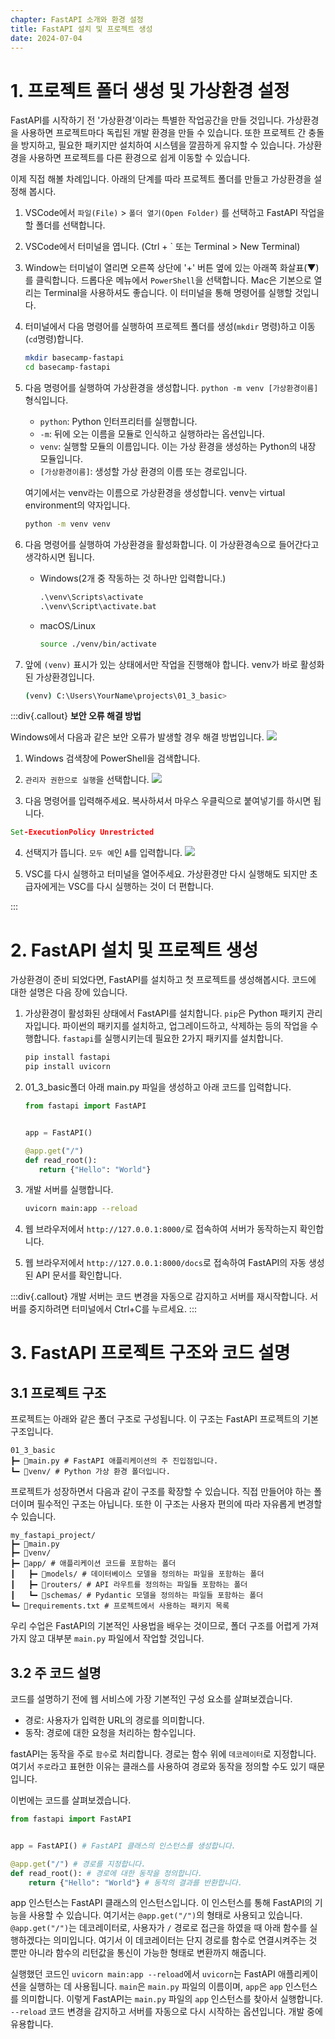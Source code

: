 ```yaml
---
chapter: FastAPI 소개와 환경 설정
title: FastAPI 설치 및 프로젝트 생성
date: 2024-07-04
---
```


# 1. 프로젝트 폴더 생성 및 가상환경 설정

FastAPI를 시작하기 전 '가상환경'이라는 특별한 작업공간을 만들 것입니다. 가상환경을 사용하면 프로젝트마다 독립된 개발 환경을 만들 수 있습니다. 또한 프로젝트 간 충돌을 방지하고, 필요한 패키지만 설치하여 시스템을 깔끔하게 유지할 수 있습니다. 가상환경을 사용하면 프로젝트를 다른 환경으로 쉽게 이동할 수 있습니다.

이제 직접 해볼 차례입니다. 아래의 단계를 따라 프로젝트 폴더를 만들고 가상환경을 설정해 봅시다.

1. VSCode에서 `파일(File)` > `폴더 열기(Open Folder)` 를 선택하고 FastAPI 작업을 할 폴더를 선택합니다.
2. VSCode에서 터미널을 엽니다. (Ctrl + ` 또는 Terminal > New Terminal)
3. Window는 터미널이 열리면 오른쪽 상단에 '+' 버튼 옆에 있는 아래쪽 화살표(▼)를 클릭합니다. 드롭다운 메뉴에서 `PowerShell`을 선택합니다. Mac은 기본으로 열리는 Terminal을 사용하셔도 좋습니다. 이 터미널을 통해 명령어를 실행할 것입니다.
4. 터미널에서 다음 명령어를 실행하여 프로젝트 폴더를 생성(`mkdir` 명령)하고 이동(`cd`명령)합니다.

    ```bash
    mkdir basecamp-fastapi
    cd basecamp-fastapi
    ```

5. 다음 명령어를 실행하여 가상환경을 생성합니다. `python -m venv [가상환경이름]` 형식입니다.

    * `python`: Python 인터프리터를 실행합니다.
    * `-m`: 뒤에 오는 이름을 모듈로 인식하고 실행하라는 옵션입니다.
    * `venv`: 실행할 모듈의 이름입니다. 이는 가상 환경을 생성하는 Python의 내장 모듈입니다.
    * `[가상환경이름]`: 생성할 가상 환경의 이름 또는 경로입니다.

   여기에서는 venv라는 이름으로 가상환경을 생성합니다. venv는 virtual environment의 약자입니다.

    ```bash
    python -m venv venv
    ```

6. 다음 명령어를 실행하여 가상환경을 활성화합니다. 이 가상환경속으로 들어간다고 생각하시면 됩니다.

    - Windows(2개 중 작동하는 것 하나만 입력합니다.)

        ```cmd
        .\venv\Scripts\activate
        .\venv\Script\activate.bat
        ```

    - macOS/Linux
        ```bash
        source ./venv/bin/activate
        ```

7. 앞에 `(venv)` 표시가 있는 상태에서만 작업을 진행해야 합니다. venv가 바로 활성화된 가상환경입니다.
   ```bash
   (venv) C:\Users\YourName\projects\01_3_basic>
   ```

:::div{.callout}
**보안 오류 해결 방법**

Windows에서 다음과 같은 보안 오류가 발생할 경우 해결 방법입니다.
![](/images/basecamp-django/chapter01/03-1.png)

1. Windows 검색창에 PowerShell을 검색합니다.
2. `관리자 권한으로 실행`을 선택합니다.
   ![](/images/basecamp-django/chapter01/03-2.png)

3. 다음 명령어를 입력해주세요. 복사하셔서 마우스 우클릭으로 붙여넣기를 하시면 됩니다.

```cmd
Set-ExecutionPolicy Unrestricted
```

4. 선택지가 뜹니다. `모두 예`인 `A`를 입력합니다.
   ![](/images/basecamp-django/chapter01/03-3.png)

5. VSC를 다시 실행하고 터미널을 열어주세요. 가상환경만 다시 실행해도 되지만 초급자에게는 VSC를 다시 실행하는 것이 더 편합니다.

:::

# 2. FastAPI 설치 및 프로젝트 생성

가상환경이 준비 되었다면, FastAPI를 설치하고 첫 프로젝트를 생성해봅시다. 코드에 대한 설명은 다음 장에 있습니다.

1. 가상환경이 활성화된 상태에서 FastAPI를 설치합니다. `pip`은 Python 패키지 관리자입니다. 파이썬의 패키지를 설치하고, 업그레이드하고, 삭제하는 등의 작업을 수행합니다. `fastapi`를 실행시키는데 필요한 2가지 패키지를 설치합니다.

    ```bash
    pip install fastapi
    pip install uvicorn
    ```

2. 01_3_basic폴더 아래 main.py 파일을 생성하고 아래 코드를 입력합니다.

    ```python
    from fastapi import FastAPI


    app = FastAPI()

    @app.get("/")
    def read_root():
       return {"Hello": "World"}
    ```

3. 개발 서버를 실행합니다.

    ```bash
    uvicorn main:app --reload
    ```

4. 웹 브라우저에서 `http://127.0.0.1:8000/`로 접속하여 서버가 동작하는지 확인합니다.

5. 웹 브라우저에서 `http://127.0.0.1:8000/docs`로 접속하여 FastAPI의 자동 생성된 API 문서를 확인합니다.

:::div{.callout}
개발 서버는 코드 변경을 자동으로 감지하고 서버를 재시작합니다. 서버를 중지하려면 터미널에서 Ctrl+C를 누르세요.
:::

# 3. FastAPI 프로젝트 구조와 코드 설명

## 3.1 프로젝트 구조
프로젝트는 아래와 같은 폴더 구조로 구성됩니다. 이 구조는 FastAPI 프로젝트의 기본 구조입니다.

```
01_3_basic
┣━ 📄main.py # FastAPI 애플리케이션의 주 진입점입니다.
┗━ 📁venv/ # Python 가상 환경 폴더입니다.
```

프로젝트가 성장하면서 다음과 같이 구조를 확장할 수 있습니다. 직접 만들어야 하는 폴더이며 필수적인 구조는 아닙니다. 또한 이 구조는 사용자 편의에 따라 자유롭게 변경할 수 있습니다.

```
my_fastapi_project/
┣━ 📄main.py
┣━ 📁venv/
┣━ 📁app/ # 애플리케이션 코드를 포함하는 폴더
┃   ┣━ 📁models/ # 데이터베이스 모델을 정의하는 파일을 포함하는 폴더
┃   ┣━ 📁routers/ # API 라우트를 정의하는 파일들 포함하는 폴더
┃   ┗━ 📁schemas/ # Pydantic 모델을 정의하는 파일들 포함하는 폴더
┗━ 📄requirements.txt # 프로젝트에서 사용하는 패키지 목록
```

우리 수업은 FastAPI의 기본적인 사용법을 배우는 것이므로, 폴더 구조를 어렵게 가져가지 않고 대부분 `main.py` 파일에서 작업할 것입니다.

## 3.2 주 코드 설명

코드를 설명하기 전에 웹 서비스에 가장 기본적인 구성 요소를 살펴보겠습니다.

* 경로: 사용자가 입력한 URL의 경로를 의미합니다.
* 동작: 경로에 대한 요청을 처리하는 함수입니다.

fastAPI는 동작을 주로 `함수`로 처리합니다. 경로는 함수 위에 `데코레이터`로 지정합니다. 여기서 `주로`라고 표현한 이유는 클래스를 사용하여 경로와 동작을 정의할 수도 있기 때문입니다.

이번에는 코드를 살펴보겠습니다.

```python
from fastapi import FastAPI


app = FastAPI() # FastAPI 클래스의 인스턴스를 생성합니다.

@app.get("/") # 경로를 지정합니다.
def read_root(): # 경로에 대한 동작을 정의합니다.
    return {"Hello": "World"} # 동작의 결과를 반환합니다.
```

app 인스턴스는 FastAPI 클래스의 인스턴스입니다. 이 인스턴스를 통해 FastAPI의 기능을 사용할 수 있습니다. 여기서는 `@app.get("/")`의 형태로 사용되고 있습니다. `@app.get("/")`는 데코레이터로, 사용자가 `/` 경로로 접근을 하였을 때 아래 함수를 실행하겠다는 의미입니다. 여기서 이 데코레이터는 단지 경로를 함수로 연결시켜주는 것 뿐만 아니라 함수의 리턴값을 통신이 가능한 형태로 변환까지 해줍니다.

실행했던 코드인 `uvicorn main:app --reload`에서 `uvicorn`는 FastAPI 애플리케이션을 실행하는 데 사용됩니다. `main`은 `main.py` 파일의 이름이며, `app`은 `app` 인스턴스를 의미합니다. 이렇게 FastAPI는 `main.py` 파일의 `app` 인스턴스를 찾아서 실행합니다. `--reload` 코드 변경을 감지하고 서버를 자동으로 다시 시작하는 옵션입니다. 개발 중에 유용합니다.